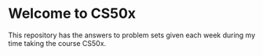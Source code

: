 # Welcome to CS50x 

This repository has the answers to problem sets given each week during my time taking the course CS50x.
